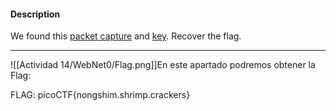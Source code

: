 
#### Description

We found this [packet capture](https://jupiter.challenges.picoctf.org/static/0c84d3636dd088d9fe4efd5d0d869a06/capture.pcap) and [key](https://jupiter.challenges.picoctf.org/static/0c84d3636dd088d9fe4efd5d0d869a06/picopico.key). Recover the flag.

---
![[Actividad 14/WebNet0/Flag.png]]En este apartado podremos obtener la Flag:

FLAG:
picoCTF{nongshim.shrimp.crackers}